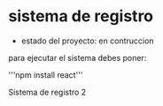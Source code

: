 <h1> sistema de registro</h1>

- estado del proyecto: en contruccion

para ejecutar el sistema debes poner:

'''npm install react'''

Sistema de registro 2
